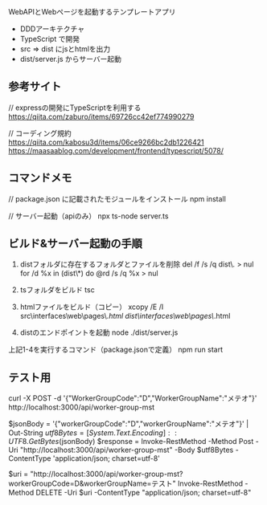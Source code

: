 WebAPIとWebページを起動するテンプレートアプリ
- DDDアーキテクチャ
- TypeScript で開発
- src => dist にjsとhtmlを出力
- dist/server.js からサーバー起動 

## 参考サイト

// expressの開発にTypeScriptを利用する
https://qiita.com/zaburo/items/69726cc42ef774990279

// コーディング規約
https://qiita.com/kabosu3d/items/06ce9266bc2db1226421
https://maasaablog.com/development/frontend/typescript/5078/

## コマンドメモ

// package.json に記載されたモジュールをインストール
npm install

// サーバー起動（apiのみ）
npx ts-node server.ts

## ビルド&サーバー起動の手順

1. distフォルダに存在するフォルダとファイルを削除
del /f /s /q dist\\*.* > nul
for /d %x in (dist\\*) do @rd /s /q %x > nul

2. tsフォルダをビルド
tsc

3. htmlファイルをビルド（コピー）
xcopy /E /I src\\interfaces\\web\\pages\\*.html dist\\interfaces\\web\\pages\\*.html

4. distのエンドポイントを起動
node ./dist/server.js

上記1-4を実行するコマンド（package.jsonで定義）
npm run start

## テスト用
curl -X POST -d '{"WorkerGroupCode":"D","WorkerGroupName":"メテオ"}' http://localhost:3000/api/worker-group-mst

$jsonBody = '{"workerGroupCode":"D","workerGroupName":"メテオ"}' | Out-String
$utf8Bytes = [System.Text.Encoding]::UTF8.GetBytes($jsonBody)
$response = Invoke-RestMethod -Method Post -Uri "http://localhost:3000/api/worker-group-mst" -Body $utf8Bytes -ContentType 'application/json; charset=utf-8'

$uri = "http://localhost:3000/api/worker-group-mst?workerGroupCode=D&workerGroupName=テスト"
Invoke-RestMethod -Method DELETE -Uri $uri -ContentType "application/json; charset=utf-8"

